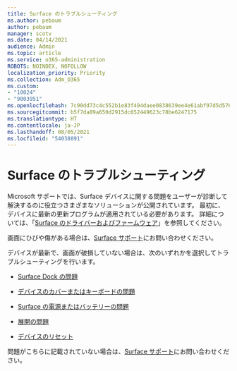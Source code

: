 ```yaml
---
title: Surface のトラブルシューティング
ms.author: pebaum
author: pebaum
manager: scotv
ms.date: 04/14/2021
audience: Admin
ms.topic: article
ms.service: o365-administration
ROBOTS: NOINDEX, NOFOLLOW
localization_priority: Priority
ms.collection: Adm_O365
ms.custom:
- "10024"
- "9003951"
ms.openlocfilehash: 7c90dd73c4c552b1e83f494daee0838639ee4e61abf97d5d576f88ded9a4c631
ms.sourcegitcommit: b5f7da89a650d2915dc652449623c78be6247175
ms.translationtype: HT
ms.contentlocale: ja-JP
ms.lasthandoff: 08/05/2021
ms.locfileid: "54038891"
---
```

# <a name="troubleshoot-surface"></a>Surface のトラブルシューティング

Microsoft サポートでは、Surface デバイスに関する問題をユーザーが診断して解決するのに役立つさまざまなソリューションが公開されています。 最初に、デバイスに最新の更新プログラムが適用されている必要があります。 詳細については、「[Surface のドライバーおよびファームウェア](https://docs.microsoft.com/surface/support-solutions-surface#surface-drivers-and-firmware)」を参照してください。

画面にひびや傷がある場合は、[Surface サポート](https://docs.microsoft.com/surface/contact-surface-support?tabs=online)にお問い合わせください。

デバイスが最新で、画面が破損していない場合は、次のいずれかを選択してトラブルシューティングを行います。
 
- [Surface Dock の問題](https://docs.microsoft.com/surface/support-solutions-surface#surface-dock-issues)
 
- [デバイスのカバーまたはキーボードの問題](https://support.microsoft.com/sbs/surface/troubleshoot-your-surface-type-cover-or-keyboard-5b7ed1a7-bedd-5164-94a7-87f8e95df3fe?)
 
- [Surface の電源またはバッテリーの問題](https://docs.microsoft.com/surface/support-solutions-surface#surface-power-or-battery-issues)
 
- [展開の問題](https://docs.microsoft.com/surface/support-solutions-surface#deployment-issues)
 
- [デバイスのリセット](https://docs.microsoft.com/surface/support-solutions-surface#reset-device)

問題がこちらに記載されていない場合は、[Surface サポート](https://docs.microsoft.com/surface/contact-surface-support?tabs=online)にお問い合わせください。

